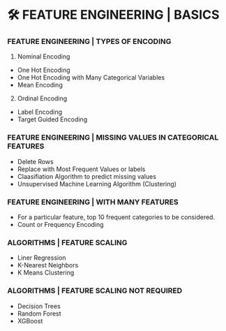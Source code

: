 # 🛠 FEATURE ENGINEERING | BASICS

### FEATURE ENGINEERING | TYPES OF ENCODING
1. Nominal Encoding
 - One Hot Encoding
 - One Hot Encoding with Many Categorical Variables
 - Mean Encoding
2. Ordinal Encoding
 - Label Encoding
 - Target Guided Encoding

### FEATURE ENGINEERING | MISSING VALUES IN CATEGORICAL FEATURES
- Delete Rows
- Replace with Most Frequent Values or labels
- Claasifiation Algorithm to predict missing values
- Unsupervised Machine Learning Algorithm (Clustering)

### FEATURE ENGINEERING | WITH MANY FEATURES
- For a particular feature, top 10 frequent categories to be considered.
- Count or Frequency Encoding

### ALGORITHMS | FEATURE SCALING
- Liner Regression
- K-Nearest Neighbors
- K Means Clustering

### ALGORITHMS | FEATURE SCALING NOT REQUIRED
- Decision Trees
- Random Forest
- XGBoost 
